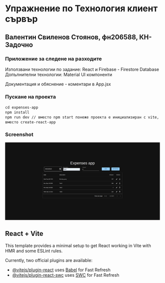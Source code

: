# Упражнение по Технология клиент сървър

## Валентин Свиленов Стоянов, фн206588, КН-Задочно

### Приложение за следене на разходите

Използвани технологии по задание: React и Firebase - Firestore Database
Допълнителни технологии: Material UI компоненти

Документация и обяснение - коментари в App.jsx

### Пускане на проекта

```
cd expenses-app
npm install
npm run dev // вместо npm start понеже проекта е инициализиран с vite, вместо create-react-app
```

### Screenshot

![app screenshot](docs/expenses-app.png)

## React + Vite

This template provides a minimal setup to get React working in Vite with HMR and some ESLint rules.

Currently, two official plugins are available:

- [@vitejs/plugin-react](https://github.com/vitejs/vite-plugin-react/blob/main/packages/plugin-react/README.md) uses [Babel](https://babeljs.io/) for Fast Refresh
- [@vitejs/plugin-react-swc](https://github.com/vitejs/vite-plugin-react-swc) uses [SWC](https://swc.rs/) for Fast Refresh
